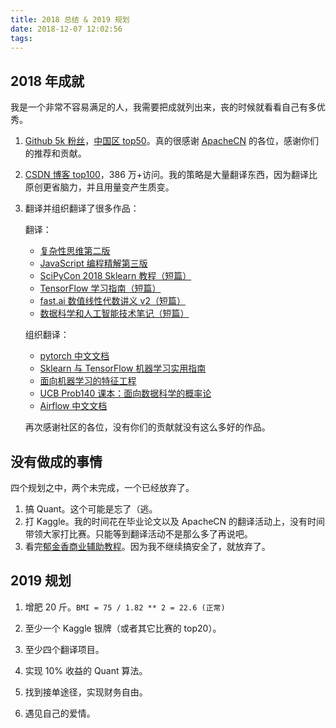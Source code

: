 ```yaml
---
title: 2018 总结 & 2019 规划
date: 2018-12-07 12:02:56
tags:
---
```


## 2018 年成就

我是一个非常不容易满足的人，我需要把成就列出来，丧的时候就看看自己有多优秀。

1.  [Github 5k 粉丝](https://github.com/wizardforcel)，[中国区 top50](http://githubrank.com/)。真的很感谢 [ApacheCN](https://apachecn.org) 的各位，感谢你们的推荐和贡献。
    
2.  [CSDN 博客 top100](https://blog.csdn.net/wizardforcel)，386 万+访问。我的策略是大量翻译东西，因为翻译比原创更省脑力，并且用量变产生质变。
    
3.  翻译并组织翻译了很多作品：
    
    翻译：
    
    +   [复杂性思维第二版](https://github.com/wizardforcel/think-comp-2e-zh)
    +   [JavaScript 编程精解第三版](https://github.com/wizardforcel/eloquent-js-3e-zh)
    +   [SciPyCon 2018 Sklearn 教程（短篇）](https://github.com/apachecn/scipycon-2018-sklearn-tut-zh)
    +   [TensorFlow 学习指南（短篇）](https://github.com/apachecn/learning-tf-zh)
    +   [fast.ai 数值线性代数讲义 v2（短篇）](https://github.com/apachecn/fastai-num-linalg-v2-zh)
    +   [数据科学和人工智能技术笔记（短篇）](https://github.com/apachecn/ds-ai-tech-notes)
    
    组织翻译：
    
    +   [pytorch 中文文档](https://github.com/apachecn/pytorch-doc-zh)
    +   [Sklearn 与 TensorFlow 机器学习实用指南](https://github.com/apachecn/hands_on_Ml_with_Sklearn_and_TF)
    +   [面向机器学习的特征工程](https://github.com/apachecn/feature-engineering-for-ml-zh)
    +   [UCB Prob140 课本：面向数据科学的概率论](https://github.com/apachecn/prob140-textbook-zh)
    +   [Airflow 中文文档](https://github.com/apachecn/airflow-doc-zh)

    再次感谢社区的各位，没有你们的贡献就没有这么多好的作品。

## 没有做成的事情

四个规划之中，两个未完成，一个已经放弃了。

1.  搞 Quant。这个可能是忘了（逃。
2.  打 Kaggle。我的时间花在毕业论文以及 ApacheCN 的翻译活动上，没有时间带领大家打比赛。只能等到翻译活动不是那么多了再说吧。
3.  看完[郁金香商业辅助教程](https://www.52pojie.cn/thread-526618-1-1.html)。因为我不继续搞安全了，就放弃了。

## 2019 规划

1.  增肥 20 斤。`BMI = 75 / 1.82 ** 2 = 22.6 (正常)`

2.  至少一个 Kaggle 银牌（或者其它比赛的 top20）。

3.  至少四个翻译项目。

4.  实现 10% 收益的 Quant 算法。

5.  找到接单途径，实现财务自由。

6.  遇见自己的爱情。
